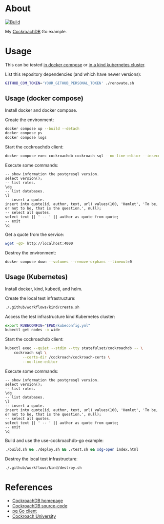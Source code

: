 # About

[![Build](https://github.com/rgl/use-cockroachdb-go/actions/workflows/main.yml/badge.svg)](https://github.com/rgl/use-cockroachdb-go/actions/workflows/main.yml)

My [CockroachDB](https://github.com/cockroachdb/cockroach) Go example.

# Usage

This can be tested [in docker compose](#usage-docker-compose) or [in a kind kubernetes cluster](#usage-kubernetes).

List this repository dependencies (and which have newer versions):

```bash
GITHUB_COM_TOKEN='YOUR_GITHUB_PERSONAL_TOKEN' ./renovate.sh
```

## Usage (docker compose)

Install docker and docker compose.

Create the environment:

```bash
docker compose up --build --detach
docker compose ps
docker compose logs
```

Start the cockroachdb client:

```bash
docker compose exec cockroachdb cockroach sql --no-line-editor --insecure
```

Execute some commands:

```
-- show information the postgresql version.
select version();
-- list roles.
\dg
-- list databases.
\l
-- insert a quote.
insert into quote(id, author, text, url) values(100, 'Hamlet', 'To be, or not to be, that is the question.', null);
-- select all quotes.
select text || ' -- ' || author as quote from quote;
-- exit
\q
```

Get a quote from the service:

```bash
wget -qO- http://localhost:4000
```

Destroy the environment:

```bash
docker compose down --volumes --remove-orphans --timeout=0
```

## Usage (Kubernetes)

Install docker, kind, kubectl, and helm.

Create the local test infrastructure:

```bash
./.github/workflows/kind/create.sh
```

Access the test infrastructure kind Kubernetes cluster:

```bash
export KUBECONFIG="$PWD/kubeconfig.yml"
kubectl get nodes -o wide
```

Start the cockroachdb client:

```bash
kubectl exec --quiet --stdin --tty statefulset/cockroachdb -- \
    cockroach sql \
        --certs-dir /cockroach/cockroach-certs \
        --no-line-editor
```

Execute some commands:

```
-- show information the postgresql version.
select version();
-- list roles.
\dg
-- list databases.
\l
-- insert a quote.
insert into quote(id, author, text, url) values(100, 'Hamlet', 'To be, or not to be, that is the question.', null);
-- select all quotes.
select text || ' -- ' || author as quote from quote;
-- exit
\q
```

Build and use the use-cockroachdb-go example:

```bash
./build.sh && ./deploy.sh && ./test.sh && xdg-open index.html
```

Destroy the local test infrastructure:

```bash
./.github/workflows/kind/destroy.sh
```

# References

* [CockroachDB homepage](https://www.cockroachlabs.com)
* [CockroachDB source-code](https://github.com/cockroachdb/cockroach)
* [pq Go client](github.com/lib/pq)
* [Cockroach University](https://university.cockroachlabs.com/)

